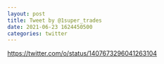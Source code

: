 ```yaml
--- 
layout: post 
title: Tweet by @1super_trades 
date: 2021-06-23 1624450500 
categories: twitter 
--- 
```

https://twitter.com/o/status/1407673296041263104